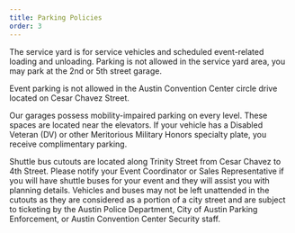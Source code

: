 ```yaml
---
title: Parking Policies
order: 3
---
```


The service yard is for service vehicles and scheduled event-related loading and unloading. Parking is not allowed in the service yard area, you may park at the 2nd or 5th street garage.

Event parking is not allowed in the Austin Convention Center circle drive located on Cesar Chavez Street.

Our garages possess mobility-impaired parking on every level. These spaces are located near the elevators. If your vehicle has a Disabled Veteran (DV) or other Meritorious Military Honors specialty plate, you receive complimentary parking.

Shuttle bus cutouts are located along Trinity Street from Cesar Chavez to 4th Street. Please notify your Event Coordinator or Sales Representative if you will have shuttle buses for your event and they will assist you with planning details. Vehicles and buses may not be left unattended in the cutouts as they are considered as a portion of a city street and are subject to ticketing by the Austin Police Department, City of Austin Parking Enforcement, or Austin Convention Center Security staff.

